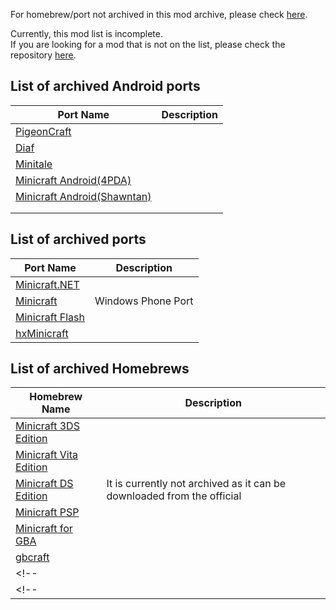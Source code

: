 
For homebrew/port not archived in this mod archive, please check [here](https://github.com/FurnishedChunk/Minicraft-Mod-Archives/blob/master/README.md#unarchived-mod-list).  

Currently, this mod list is incomplete.  
If you are looking for a mod that is not on the list, please check the repository [here](https://github.com/FurnishedChunk/Minicraft-Mod-Archives/tree/master/Minicraft%20Ports/).  

## List of archived Android ports
| Port Name | Description |
| ---- | ---- |
| [PigeonCraft](https://github.com/FurnishedChunk/Minicraft-Mod-Archives/tree/master/Minicraft%20Ports/Minicraft%20Android/PigeonCraft/Readme.md) |  |
| [Diaf](https://github.com/FurnishedChunk/Minicraft-Mod-Archives/tree/master/Minicraft%20Ports/Minicraft%20Android/diaf/Readme.md) |  |
| [Minitale](https://github.com/FurnishedChunk/Minicraft-Mod-Archives/tree/master/Minicraft%20Ports/Minicraft%20Android/MiniTale/readme.md) |  |
| [Minicraft Android(4PDA)](https://github.com/FurnishedChunk/Minicraft-Mod-Archives/tree/master/Minicraft%20Ports/Minicraft%20Android/Minicraft-4PDA/readme.md) |  |
| [Minicraft Android(Shawntan)](https://github.com/FurnishedChunk/Minicraft-Mod-Archives/tree/master/Minicraft%20Ports/Minicraft%20Android/Minicraft-Shawntan-Port/readme.md) |  |
| [](/readme.md) |  |
| [](/readme.md) |  |

## List of archived ports
| Port Name | Description |
| ---- | ---- |
| [Minicraft.NET](https://github.com/FurnishedChunk/Minicraft-Mod-Archives/tree/master/Minicraft%20Ports/MiniCraft.NET/Readme.md) |  |
| [Minicraft](https://github.com/FurnishedChunk/Minicraft-Mod-Archives/blob/master/Minicraft%20Ports/Minicraft%20Windows%20Phone/readme.md) | Windows Phone Port |
| [Minicraft Flash](https://github.com/FurnishedChunk/Minicraft-Mod-Archives/blob/master/Minicraft%20Ports/Minicraft%20Flash/readme.md) |  |
| [hxMinicraft](https://github.com/FurnishedChunk/Minicraft-Mod-Archives/blob/master/Minicraft%20Ports/hxMinicraft/readme.md) |  |

## List of archived Homebrews
| Homebrew Name | Description |
| ---- | ---- |
| [Minicraft 3DS Edition](https://github.com/FurnishedChunk/Minicraft-Mod-Archives/tree/master/Minicraft%20Ports/Minicraft%20Homebrews/Minicraft%203DS%20Homebrew%20Edition/readme.md) |  |
| [Minicraft Vita Edition](https://github.com/FurnishedChunk/Minicraft-Mod-Archives/tree/master/Minicraft%20Ports/Minicraft%20Homebrews/Minicraft%20PSVita%20Homebrew%20Edition/readme.md) |  |
| [Minicraft DS Edition](https://github.com/FurnishedChunk/Minicraft-Mod-Archives/tree/master/Minicraft%20Ports/Minicraft%20Homebrews/Minicraft-DS/readme.md) | It is currently not archived as it can be downloaded from the official |
| [Minicraft PSP](https://github.com/FurnishedChunk/Minicraft-Mod-Archives/tree/master/Minicraft%20Ports/Minicraft%20Homebrews/Minicraft%20PSP/readme.md) |  |
| [Minicraft for GBA](https://github.com/FurnishedChunk/Minicraft-Mod-Archives/tree/master/Minicraft%20Ports/Minicraft%20Homebrews/Minicraft%20for%20PSP/readme.md) |  |
| [gbcraft](https://github.com/FurnishedChunk/Minicraft-Mod-Archives/tree/master/Minicraft%20Ports/Minicraft%20Homebrews/gbcraft/readme.md) |  |
<!--| []() | |-->
<!-- | [](/readme.md) |  | -->